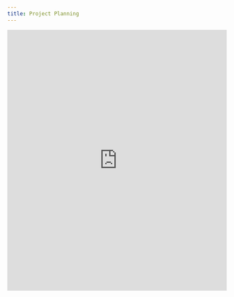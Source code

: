 ```yaml
---
title: Project Planning
---
```


<iframe src="https://trello.com/b/YhcK36dD.html" frameBorder="0" width="100%" height="600"></iframe>
